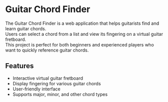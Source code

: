 # Guitar Chord Finder

The Guitar Chord Finder is a web application that helps guitarists find and learn guitar chords. 
<br>
Users can select a chord from a list and view its fingering on a virtual guitar fretboard. 
<br>
This project is perfect for both beginners and experienced players who want to quickly reference guitar chords.

## Features

- Interactive virtual guitar fretboard
- Display fingering for various guitar chords
- User-friendly interface
- Supports major, minor, and other chord types
